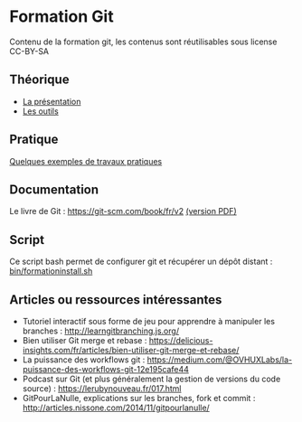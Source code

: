 # Formation Git

Contenu de la formation git, les contenus sont réutilisables sous license CC-BY-SA

## Théorique

* [La présentation](presentation.md)
* [Les outils](outils.md)

## Pratique

[Quelques exemples de travaux pratiques](tp.md)

## Documentation

Le livre de Git : https://git-scm.com/book/fr/v2 [(version PDF)](https://progit2.s3.amazonaws.com/fr/2016-03-05-4c838/progit-fr.1062.pdf)

##  Script

Ce script bash permet de configurer git et récupérer un dépôt distant : [bin/formationinstall.sh](bin/formationinstall.sh)

## Articles ou ressources intéressantes

* Tutoriel interactif sous forme de jeu pour apprendre à manipuler les branches : http://learngitbranching.js.org/
* Bien utiliser Git merge et rebase : https://delicious-insights.com/fr/articles/bien-utiliser-git-merge-et-rebase/
* La puissance des workflows git : https://medium.com/@OVHUXLabs/la-puissance-des-workflows-git-12e195cafe44
* Podcast sur Git (et plus généralement la gestion de versions du code source)  : https://lerubynouveau.fr/017.html
* GitPourLaNulle, explications sur les branches, fork et commit : http://articles.nissone.com/2014/11/gitpourlanulle/
